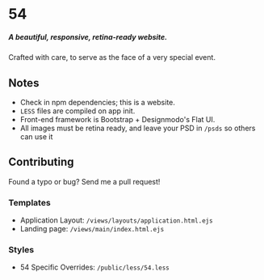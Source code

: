 # 54
##### A beautiful, responsive, retina-ready website.

Crafted with care, to serve as the face of a very special event.

## Notes

 * Check in npm dependencies; this is a website.
 * `LESS` files are compiled on app init.
 * Front-end framework is Bootstrap + Designmodo's Flat UI.
 * All images must be retina ready, and leave your PSD in `/psds` so others can use it

## Contributing

Found a typo or bug? Send me a pull request!

### Templates

 * Application Layout: `/views/layouts/application.html.ejs`
 * Landing page: `/views/main/index.html.ejs`

### Styles

 * 54 Specific Overrides: `/public/less/54.less`
